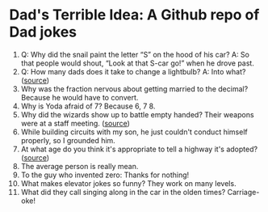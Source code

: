 # Dad's Terrible Idea: A Github repo of Dad jokes

1. Q: Why did the snail paint the letter “S” on the hood of his car? A: So that people would shout, “Look at that S-car go!” when he drove past.
2. Q: How many dads does it take to change a lightbulb? A: Into what? ([source](https://www.reddit.com/r/Jokes/comments/9b9g8a/how_many_dads_does_it_take_to_change_a_lightbulb/%5D))
3. Why was the fraction nervous about getting married to the decimal? Because he would have to convert.
4. Why is Yoda afraid of 7? Because 6, 7 8.
5. Why did the wizards show up to battle empty handed? Their weapons were at a staff meeting. ([source](https://upjoke.com/wizard-jokes))
6. While building circuits with my son, he just couldn't conduct himself properly, so I grounded him.
7. At what age do you think it's appropriate to tell a highway it's adopted? ([source](https://www.facebook.com/woody.latour.3/posts/3883336681703047))
8. The average person is really mean.
9. To the guy who invented zero: Thanks for nothing!
10. What makes elevator jokes so funny? They work on many levels.
11. What did they call singing along in the car in the olden times? Carriage-oke!
